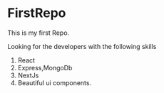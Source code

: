 # FirstRepo
This is my first Repo.

Looking for the developers with the following skills
1. React
2. Express,MongoDb
3. NextJs
4. Beautiful ui components.
